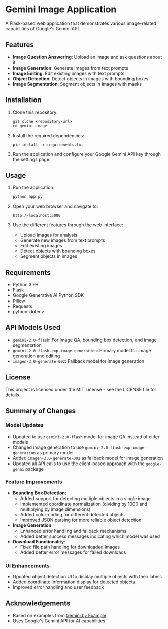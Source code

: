 # Gemini Image Application

A Flask-based web application that demonstrates various image-related capabilities of Google's Gemini API.

## Features

- **Image Question Answering**: Upload an image and ask questions about it
- **Image Generation**: Generate images from text prompts
- **Image Editing**: Edit existing images with text prompts
- **Object Detection**: Detect objects in images with bounding boxes
- **Image Segmentation**: Segment objects in images with masks

## Installation

1. Clone this repository:
   ```
   git clone <repository-url>
   cd gemini-image
   ```

2. Install the required dependencies:
   ```
   pip install -r requirements.txt
   ```

3. Run the application and configure your Google Gemini API key through the settings page.

## Usage

1. Run the application:
   ```
   python app.py
   ```

2. Open your web browser and navigate to:
   ```
   http://localhost:5000
   ```

3. Use the different features through the web interface:
   - Upload images for analysis
   - Generate new images from text prompts
   - Edit existing images
   - Detect objects with bounding boxes
   - Segment objects in images

## Requirements

- Python 3.9+
- Flask
- Google Generative AI Python SDK
- Pillow
- Requests
- python-dotenv

## API Models Used

- `gemini-2.0-flash`: For image QA, bounding box detection, and image segmentation
- `gemini-2.0-flash-exp-image-generation`: Primary model for image generation and editing
- `imagen-3.0-generate-002`: Fallback model for image generation

## License

This project is licensed under the MIT License - see the LICENSE file for details.

## Summary of Changes

### Model Updates
- Updated to use `gemini-2.0-flash` model for image QA instead of older models
- Changed image generation to use `gemini-2.0-flash-exp-image-generation` as primary model
- Added `imagen-3.0-generate-002` as fallback model for image generation
- Updated all API calls to use the client-based approach with the `google-genai` package

### Feature Improvements
- **Bounding Box Detection**:
  - Added support for detecting multiple objects in a single image
  - Implemented coordinate normalization (dividing by 1000 and multiplying by image dimensions)
  - Added color-coding for different detected objects
  - Improved JSON parsing for more reliable object detection
- **Image Generation**:
  - Enhanced error handling and fallback mechanisms
  - Added better success messages indicating which model was used
- **Download Functionality**:
  - Fixed file path handling for downloaded images
  - Added better error messages for failed downloads

### UI Enhancements
- Updated object detection UI to display multiple objects with their labels
- Added coordinate information display for detected objects
- Improved error handling and user feedback

## Acknowledgements

- Based on examples from [Gemini by Example](https://geminibyexample.com/)
- Uses Google's Gemini API for AI capabilities
